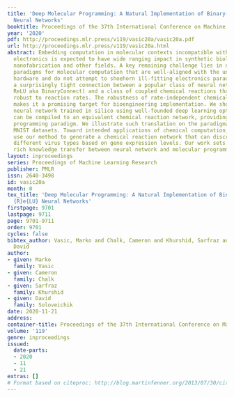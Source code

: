 ```yaml
---
title: 'Deep Molecular Programming: A Natural Implementation of Binary-Weight ReLU
  Neural Networks'
booktitle: Proceedings of the 37th International Conference on Machine Learning
year: '2020'
pdf: http://proceedings.mlr.press/v119/vasic20a/vasic20a.pdf
url: http://proceedings.mlr.press/v119/vasic20a.html
abstract: Embedding computation in molecular contexts incompatible with traditional
  electronics is expected to have wide ranging impact in synthetic biology, medicine,
  nanofabrication and other fields. A key remaining challenge lies in developing programming
  paradigms for molecular computation that are well-aligned with the underlying chemical
  hardware and do not attempt to shoehorn ill-fitting electronics paradigms. We discover
  a surprisingly tight connection between a popular class of neural networks (binary-weight
  ReLU aka BinaryConnect) and a class of coupled chemical reactions that are absolutely
  robust to reaction rates. The robustness of rate-independent chemical computation
  makes it a promising target for bioengineering implementation. We show how a BinaryConnect
  neural network trained in silico using well-founded deep learning optimization techniques,
  can be compiled to an equivalent chemical reaction network, providing a novel molecular
  programming paradigm. We illustrate such translation on the paradigmatic IRIS and
  MNIST datasets. Toward intended applications of chemical computation, we further
  use our method to generate a chemical reaction network that can discriminate between
  different virus types based on gene expression levels. Our work sets the stage for
  rich knowledge transfer between neural network and molecular programming communities.
layout: inproceedings
series: Proceedings of Machine Learning Research
publisher: PMLR
issn: 2640-3498
id: vasic20a
month: 0
tex_title: 'Deep Molecular Programming: A Natural Implementation of Binary-Weight
  {R}e{LU} Neural Networks'
firstpage: 9701
lastpage: 9711
page: 9701-9711
order: 9701
cycles: false
bibtex_author: Vasic, Marko and Chalk, Cameron and Khurshid, Sarfraz and Soloveichik,
  David
author:
- given: Marko
  family: Vasic
- given: Cameron
  family: Chalk
- given: Sarfraz
  family: Khurshid
- given: David
  family: Soloveichik
date: 2020-11-21
address: 
container-title: Proceedings of the 37th International Conference on Machine Learning
volume: '119'
genre: inproceedings
issued:
  date-parts:
  - 2020
  - 11
  - 21
extras: []
# Format based on citeproc: http://blog.martinfenner.org/2013/07/30/citeproc-yaml-for-bibliographies/
---
```

